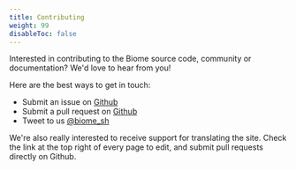 ```yaml
---
title: Contributing
weight: 99
disableToc: false
---
```


Interested in contributing to the Biome source code, community or documentation? We'd love to hear from you!

Here are the best ways to get in touch:

* Submit an issue on [Github][gh-biome]
* Submit a pull request on [Github][gh-biome]
* Tweet to us [@biome_sh][twitter]

We're also really interested to receive support for translating the site. Check the link at the top right of every page to edit, and submit pull requests directly on Github.

[gh-biome]: https://github.com/biome-sh
[twitter]: https://twitter.com/biome_sh